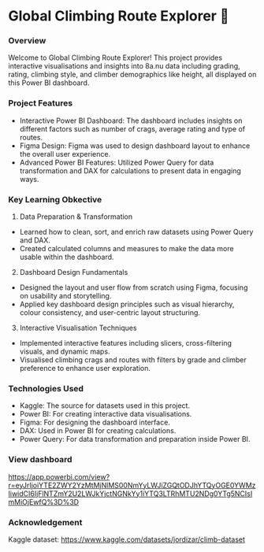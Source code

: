 # Global Climbing Route Explorer 🧗

### Overview
Welcome to Global Climbing Route Explorer! This project provides interactive visualisations and insights into 8a.nu data including grading, rating, climbing style, and climber demographics like height, all displayed on this Power BI dashboard.

### Project Features
- Interactive Power BI Dashboard: The dashboard includes insights on different factors such as number of crags, average rating and type of routes.
- Figma Design: Figma was used to design dashboard layout to enhance the overall user experience.
- Advanced Power BI Features: Utilized Power Query for data transformation and DAX for calculations to present data in engaging ways.

### Key Learning Obkective
1. Data Preparation & Transformation
- Learned how to clean, sort, and enrich raw datasets using Power Query and DAX.
- Created calculated columns and measures to make the data more usable within the dashboard.

2. Dashboard Design Fundamentals
- Designed the layout and user flow from scratch using Figma, focusing on usability and storytelling.
- Applied key dashboard design principles such as visual hierarchy, colour consistency, and user-centric layout structuring.

3. Interactive Visualisation Techniques
- Implemented interactive features including slicers, cross-filtering visuals, and dynamic maps.
- Visualised climbing crags and routes with filters by grade and climber preference to enhance user exploration.

### Technologies Used
- Kaggle: The source for datasets used in this project.
- Power BI: For creating interactive data visualisations.
- Figma: For designing the dashboard interface.
- DAX: Used in Power BI for creating calculations.
- Power Query: For data transformation and preparation inside Power BI.

### View dashboard
https://app.powerbi.com/view?r=eyJrIjoiYTE2ZWY2YzMtMjNlMS00NmYyLWJiZGQtODJhYTQyOGE0YWMzIiwidCI6IjFlNTZmY2U2LWJkYjctNGNkYy1iYTQ3LTRhMTU2NDg0YTg5NCIsImMiOjEwfQ%3D%3D

### Acknowledgement
Kaggle dataset: https://www.kaggle.com/datasets/jordizar/climb-dataset
